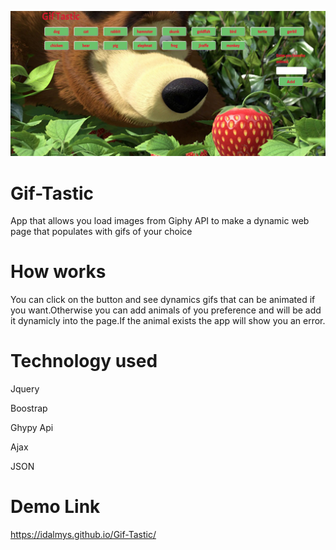 
![gif ](gif1.png)


# Gif-Tastic
App that allows you load images from Giphy API to make a dynamic web page that populates with gifs of your choice

# How works
You can click on the button and see dynamics gifs that can be animated if you want.Otherwise you can add animals of you preference and will be add it dynamicly into the page.If the animal exists the app will show you an error.

# Technology used
Jquery

Boostrap

Ghypy Api

Ajax

JSON

# Demo Link
https://idalmys.github.io/Gif-Tastic/
